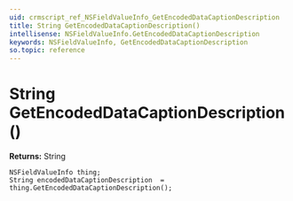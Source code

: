 ```yaml
---
uid: crmscript_ref_NSFieldValueInfo_GetEncodedDataCaptionDescription
title: String GetEncodedDataCaptionDescription()
intellisense: NSFieldValueInfo.GetEncodedDataCaptionDescription
keywords: NSFieldValueInfo, GetEncodedDataCaptionDescription
so.topic: reference
---
```


# String GetEncodedDataCaptionDescription()

**Returns:** String

```crmscript
NSFieldValueInfo thing;
String encodedDataCaptionDescription  = thing.GetEncodedDataCaptionDescription();
```

